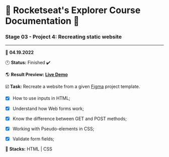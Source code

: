 # 🚀 Rocketseat's Explorer Course Documentation 📁
 
### Stage 03 - Project 4: Recreating static website
 
---
  
📅 **04.19.2022**
  
🕛 **Status:** Finished ✔️

🌎 **Result Preview: [Live Demo](https://MatheusBerg.github.io/rocketseat-explorer/Project-04/)**

☑️ **Task:** Recreate a website from a given [Figma](https://www.figma.com/file/ZmizPhWqTbWGmoPjEdWkGd/Explorer-Stage-03-Projeto-01-(Copy)) project template.

- [x] How to use inputs in HTML;
- [x] Understand how Web forms work;
- [x] Know the difference between GET and POST methods;
- [x] Working with Pseudo-elements in CSS;
- [x] Validate form fields;


📌 **Stacks:** HTML | CSS
